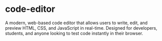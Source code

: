# code-editor
A modern, web-based code editor that allows users to write, edit, and preview HTML, CSS, and JavaScript in real-time. Designed for developers, students, and anyone looking to test code instantly in their browser.
